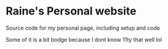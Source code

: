 # Raine's Personal website

Source code for my personal page, including setup and code

Some of it is a bit bodge because I dont know 11ty that well lol
